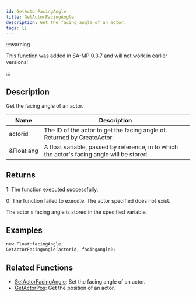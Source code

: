 ```yaml
---
id: GetActorFacingAngle
title: GetActorFacingAngle
description: Get the facing angle of an actor.
tags: []
---
```


:::warning

This function was added in SA-MP 0.3.7 and will not work in earlier versions!

:::

## Description

Get the facing angle of an actor.

| Name       | Description                                                                                 |
| ---------- | ------------------------------------------------------------------------------------------- |
| actorid    | The ID of the actor to get the facing angle of. Returned by CreateActor.                    |
| &Float:ang | A float variable, passed by reference, in to which the actor's facing angle will be stored. |

## Returns

1: The function executed successfully.

0: The function failed to execute. The actor specified does not exist.

The actor's facing angle is stored in the specified variable.

## Examples

```c
new Float:facingAngle;
GetActorFacingAngle(actorid, facingAngle);
```

## Related Functions

- [SetActorFacingAngle](SetActorFacingAngle): Set the facing angle of an actor.
- [GetActorPos](GetActorPos): Get the position of an actor.
